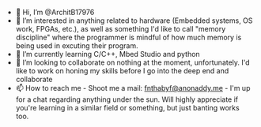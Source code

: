 - 👋 Hi, I’m @ArchitB17976
- 👀 I’m interested in anything related to hardware (Embedded systems, OS work, FPGAs, etc.), as well as something I'd like to call "memory discipline" where the programmer is mindful of how much memory is being used in excuting their program. 
- 🌱 I’m currently learning C/C++, Mbed Studio and python
- 💞️ I’m looking to collaborate on nothing at the moment, unfortunately. I'd like to work on honing my skills before I go into the deep end and collaborate
- 📫 How to reach me - Shoot me a mail: fnthabyf@anonaddy.me - I'm up for a chat regarding anything under the sun. Will highly appreciate if you're learning in a similar field or something, but just banting works too.

<!---
ArchitB17976/ArchitB17976 is a ✨ special ✨ repository because its `README.md` (this file) appears on your GitHub profile.
You can click the Preview link to take a look at your changes.
--->
